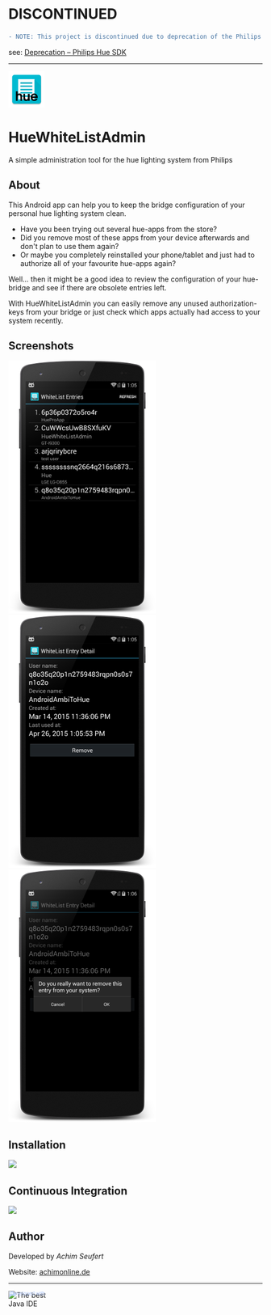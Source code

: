 # DISCONTINUED

```diff
- NOTE: This project is discontinued due to deprecation of the Philips Hue SDK.
```
see: [Deprecation – Philips Hue SDK](https://developers.meethue.com/deprecation-philips-hue-sdk/)

---

![HueWhiteListAdmin](https://raw.githubusercontent.com/4ch1m/HueWhiteListAdmin/master/app/src/main/res/drawable-hdpi/ic_launcher.png)
# HueWhiteListAdmin
A simple administration tool for the hue lighting system from Philips

## About
This Android app can help you to keep the bridge configuration of your personal hue lighting system clean.

* Have you been trying out several hue-apps from the store?
* Did you remove most of these apps from your device afterwards and don't plan to use them again?
* Or maybe you completely reinstalled your phone/tablet and just had to authorize all of your favourite hue-apps again?

Well... then it might be a good idea to review the configuration of your hue-bridge and see if there are obsolete entries left.

With HueWhiteListAdmin you can easily remove any unused authorization-keys from your bridge or just check which apps actually had access to your system recently.

## Screenshots
![screenshot1](https://raw.githubusercontent.com/4ch1m/HueWhiteListAdmin/master/screenshots/screenshot1_framed.png)
![screenshot2](https://raw.githubusercontent.com/4ch1m/HueWhiteListAdmin/master/screenshots/screenshot2_framed.png)
![screenshot3](https://raw.githubusercontent.com/4ch1m/HueWhiteListAdmin/master/screenshots/screenshot3_framed.png)

## Installation
<a href="https://play.google.com/store/apps/details?id=de.achimonline.huewhitelistadmin" target="_blank"><img src="https://play.google.com/intl/en_us/badges/images/generic/en_badge_web_generic.png" height="80"></a>

## Continuous Integration
<a href="https://travis-ci.org/4ch1m/HueWhiteListAdmin/builds" target="_blank"><img src="https://blog.travis-ci.com/images/travis-mascot-200px.png" height="80"></a>

## Author
Developed by *Achim Seufert*

Website: [achimonline.de](http://www.achimonline.de)

---

<a href="http://www.jetbrains.com/idea/" style="position: relative;display:block; width:88px; height:31px; border:0; margin:0;padding:0;text-decoration:none;text-indent:0;"><span style="margin: 0;padding: 0;position: absolute;top: 0;left: 4px;font-size: 10px; line-height: 12px;cursor:pointer; background-image:none;border:0;color: #acc4f9; font-family: trebuchet ms,arial,sans-serif;font-weight: normal;text-align:left;">Developed with&nbsp;</span><img src="http://www.jetbrains.com/idea/opensource/img/all/banners/idea88x31_blue.gif" alt="The best Java IDE" border="0"/></a>

